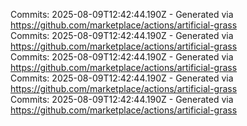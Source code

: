 Commits: 2025-08-09T12:42:44.190Z - Generated via https://github.com/marketplace/actions/artificial-grass
<br>
Commits: 2025-08-09T12:42:44.190Z - Generated via https://github.com/marketplace/actions/artificial-grass
<br>
Commits: 2025-08-09T12:42:44.190Z - Generated via https://github.com/marketplace/actions/artificial-grass
<br>
Commits: 2025-08-09T12:42:44.190Z - Generated via https://github.com/marketplace/actions/artificial-grass
<br>
Commits: 2025-08-09T12:42:44.190Z - Generated via https://github.com/marketplace/actions/artificial-grass
<br>
